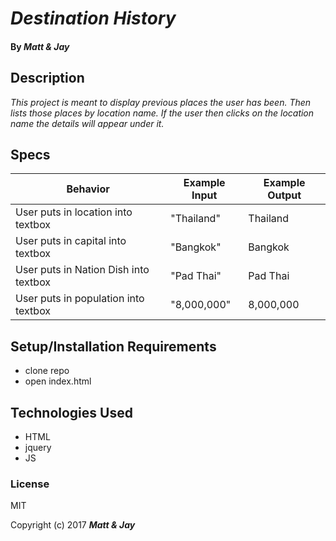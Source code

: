 # _Destination History_

#### By _**Matt & Jay**_

## Description

_This project is meant to display previous places the user has been. Then lists those places by location name. If the user then clicks on the location name the details will appear under it._

## Specs

| Behavior | Example Input | Example Output |
|-------------|---------------|----------------|
|User puts in location into textbox | "Thailand" | Thailand |
|User puts in capital into textbox | "Bangkok" | Bangkok |
|User puts in Nation Dish into textbox | "Pad Thai" | Pad Thai |
|User puts in population into textbox | "8,000,000" | 8,000,000 |


## Setup/Installation Requirements

* clone repo
* open index.html


## Technologies Used

* HTML
* jquery
* JS

### License

MIT

Copyright (c) 2017 **_Matt & Jay_**
